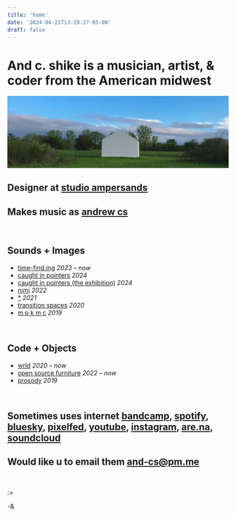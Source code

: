 ```yaml
---
title: 'home'
date: '2024-04-21T13:29:27-05:00'
draft: false
---
```


# And c. shike is a musician, artist, & coder from the American midwest

![A large white concrete sculpture of a house in a prairie](house-divided.png)

## Designer at [studio ampersands](https://ampersands.space/)

## Makes music as [andrew cs](https://andrewcs.bandcamp.com/)

<br>

## Sounds + Images

-   [time-find.ing](https://time-find.ing) _2023 – now_
-   [caught in pointers](https://leavingrecords.com/caught-in-pointers) _2024_
-   [caught in pointers (the exhibition)](https://pointers.space/) _2024_
-   [nimi](https://cached.media/nimi) _2022_
-   [\*](https://leavingrecords.com/asterisk) _2021_
-   [transition spaces](https://andrewcs.bandcamp.com/album/transition-spaces) _2020_
-   [m p k m c](https://andrewcs.bandcamp.com/album/m-p-k-m-c) _2019_

<br>

## Code + Objects

-   [wrld](./pages/wrld) _2020 – now_
-   [open source furniture](./pages/furniture) _2022 – now_
-   [prosody](https://github.com/andr-ew/prosody) _2019_

<br>

## Sometimes uses internet [bandcamp](https://andrewcs.bandcamp.com/), [spotify](https://open.spotify.com/artist/7Fv7NaEJyV1PKy9PURdZFx), [bluesky](https://bsky.app/profile/and-cs.bsky.social), [pixelfed](https://pixelfed.social/and-cs), [youtube](https://www.youtube.com/@andrewcs_), [instagram](https://instagram.com/@_and.rew__), [are.na](https://www.are.na/andrew-cs), [soundcloud](https://soundcloud.com/a-ndrewcs)

## Would like u to email them [and-cs@pm.me](mailto:and-cs@pm.me)

<br>

:>

-&
